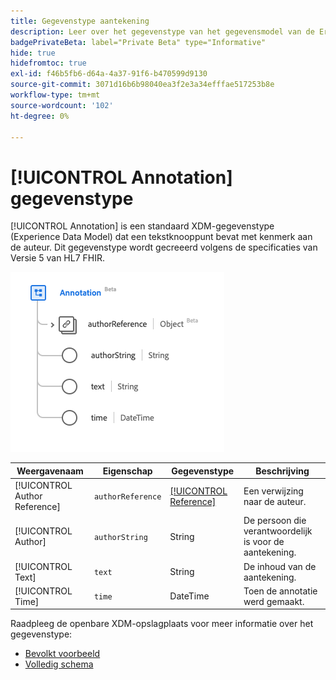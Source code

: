 ```yaml
---
title: Gegevenstype aantekening
description: Leer over het gegevenstype van het gegevensmodel van de Ervaring van de Annotatie (XDM).
badgePrivateBeta: label="Private Beta" type="Informative"
hide: true
hidefromtoc: true
exl-id: f46b5fb6-d64a-4a37-91f6-b470599d9130
source-git-commit: 3071d16b6b98040ea3f2e3a34efffae517253b8e
workflow-type: tm+mt
source-wordcount: '102'
ht-degree: 0%

---
```


# [!UICONTROL Annotation] gegevenstype

[!UICONTROL Annotation] is een standaard XDM-gegevenstype (Experience Data Model) dat een tekstknooppunt bevat met kenmerk aan de auteur. Dit gegevenstype wordt gecreeerd volgens de specificaties van Versie 5 van HL7 FHIR.

![ structuur van het gegevenstype van de Annotatie ](../../../images/healthcare/data-types/annotation.png)

| Weergavenaam | Eigenschap | Gegevenstype | Beschrijving |
| --- | --- | --- | --- |
| [!UICONTROL Author Reference] | `authorReference` | [[!UICONTROL Reference]](../data-types/reference.md) | Een verwijzing naar de auteur. |
| [!UICONTROL Author] | `authorString` | String | De persoon die verantwoordelijk is voor de aantekening. |
| [!UICONTROL Text] | `text` | String | De inhoud van de aantekening. |
| [!UICONTROL Time] | `time` | DateTime | Toen de annotatie werd gemaakt. |

Raadpleeg de openbare XDM-opslagplaats voor meer informatie over het gegevenstype:

* [ Bevolkt voorbeeld ](https://github.com/adobe/xdm/blob/master/extensions/industry/healthcare/fhir/datatypes/annotation.example.1.json)
* [ Volledig schema ](https://github.com/adobe/xdm/blob/master/extensions/industry/healthcare/fhir/datatypes/annotation.schema.json)
